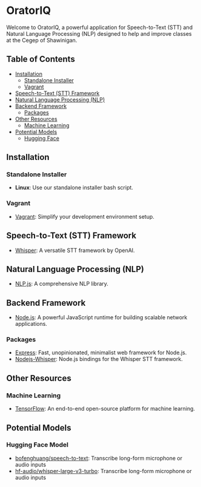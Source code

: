 # OratorIQ

Welcome to OratorIQ, a powerful application for Speech-to-Text (STT) and Natural Language Processing (NLP) designed to help and improve classes at the Cegep of Shawinigan.

## Table of Contents

- [Installation](#installation)
  - [Standalone Installer](#standalone-installer)
  - [Vagrant](#vagrant)
- [Speech-to-Text (STT) Framework](#speech-to-text-stt-framework)
- [Natural Language Processing (NLP)](#natural-language-processing-nlp)
- [Backend Framework](#backend-framework)
  - [Packages](#packages)
- [Other Resources](#other-resources)
  - [Machine Learning](#machine-learning)
- [Potential Models](#potential-models)
  - [Hugging Face](#hugging-face-model)

## Installation

### Standalone Installer

- **Linux**: Use our standalone installer bash script.

### Vagrant

- [Vagrant](https://developer.hashicorp.com/vagrant): Simplify your development environment setup.

## Speech-to-Text (STT) Framework

- [Whisper](https://github.com/openai/whisper): A versatile STT framework by OpenAI.

## Natural Language Processing (NLP)

- [NLP.js](https://github.com/axa-group/nlp.js): A comprehensive NLP library.

## Backend Framework

- [Node.js](https://nodejs.org/en): A powerful JavaScript runtime for building scalable network applications.

### Packages

- [Express](https://expressjs.com): Fast, unopinionated, minimalist web framework for Node.js.
- [Nodejs-Whisper](https://www.npmjs.com/package/nodejs-whisper): Node.js bindings for the Whisper STT framework.

## Other Resources

### Machine Learning

- [TensorFlow](https://www.tensorflow.org/learn): An end-to-end open-source platform for machine learning.

## Potential Models

### Hugging Face Model

- [bofenghuang/speech-to-text](https://huggingface.co/spaces/bofenghuang/speech-to-text): Transcribe long-form microphone or audio inputs
- [hf-audio/whisper-large-v3-turbo](https://huggingface.co/spaces/hf-audio/whisper-large-v3-turbo): Transcribe long-form microphone or audio inputs
